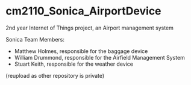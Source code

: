 # cm2110_Sonica_AirportDevice
2nd year Internet of Things project, an Airport management system

Sonica Team Members:
-  Matthew Holmes, responsible for the baggage device
-  William Drummond, responsible for the Airfield Management System
-  Stuart Keith, responsible for the weather device

(reupload as other repository is private)
